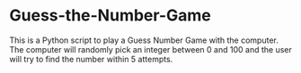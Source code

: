 # Guess-the-Number-Game

This is a Python script to play a Guess Number Game with the computer.
The computer will randomly pick an integer between 0 and 100 and the user will try to find the number within 5 attempts.
